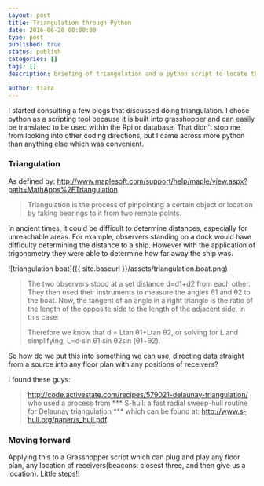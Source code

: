 ```yaml
---
layout: post
title: Triangulation through Python
date: 2016-06-28 00:00:00
type: post
published: true
status: publish
categories: []
tags: []
description: briefing of triangulation and a python script to locate things in space.  

author: tiara
---
```


I started consulting a few blogs that discussed doing triangulation. I chose python as a scripting tool because it is built into grasshopper and can easily be translated to be used within the Rpi or database. That didn't stop me from looking into other coding directions, but I came across more python than anything else which was convenient. 

### Triangulation 

As defined by: http://www.maplesoft.com/support/help/maple/view.aspx?path=MathApps%2FTriangulation

> Triangulation is the process of pinpointing a certain object or location by taking bearings to it from two remote points.

In ancient times, it could be difficult to determine distances, especially for unreachable areas. For example, observers standing on a dock would have difficulty determining the distance to a ship. However with the application of trigonometry they were able to determine how far away the ship was. 

![triangulation boat]({{ site.baseurl }}/assets/triangulation.boat.png)

> The two observers stood at a set distance d=d1+d2 from each other. They then used their instruments to measure the angles θ1 and θ2 to the boat. Now, the tangent of an angle in a right triangle is the ratio of the length of the opposite side to the length of the adjacent side, in this case:
>
> Therefore we know that d = Ltan θ1+Ltan θ2, or solving for L and simplifying,  L=d⋅sin θ1⋅sin θ2sin (θ1+θ2).

So how do we put this into something we can use, directing data straight from a source into any floor plan with any positions of receivers? 

I found these guys:

> http://code.activestate.com/recipes/579021-delaunay-triangulation/ who used a process from *** S-hull: a fast radial sweep-hull routine for Delaunay triangulation *** which can be found at: http://www.s-hull.org/paper/s_hull.pdf.   
 
### Moving forward

Applying this to a Grasshopper script which can plug and play any floor plan, any location of receivers(beacons: closest three, and then give us a location). Little steps!!




